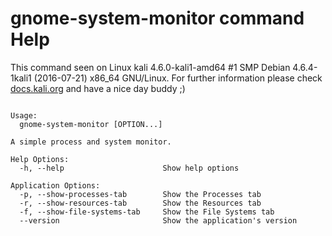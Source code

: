 # gnome-system-monitor command Help
 
 This command seen on Linux kali 4.6.0-kali1-amd64 #1 SMP Debian 4.6.4-1kali1 (2016-07-21) x86_64 GNU/Linux. For further information please check [docs.kali.org](docs.kali.org) and have a nice day buddy ;) 

~~~

Usage:
  gnome-system-monitor [OPTION...] 

A simple process and system monitor.

Help Options:
  -h, --help                      Show help options

Application Options:
  -p, --show-processes-tab        Show the Processes tab
  -r, --show-resources-tab        Show the Resources tab
  -f, --show-file-systems-tab     Show the File Systems tab
  --version                       Show the application's version


~~~
